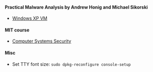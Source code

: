 #### Practical Malware Analysis by Andrew Honig and Michael Sikorski
* [Windows XP VM](https://www.reddit.com/r/AskNetsec/comments/6qea8a/need_a_windows_xp_iso/)

#### MIT course
* [Computer Systems Security](https://ocw.mit.edu/courses/electrical-engineering-and-computer-science/6-858-computer-systems-security-fall-2014/index.htm)





#### Misc
* Set TTY font size: `sudo dpkg-reconfigure console-setup`
